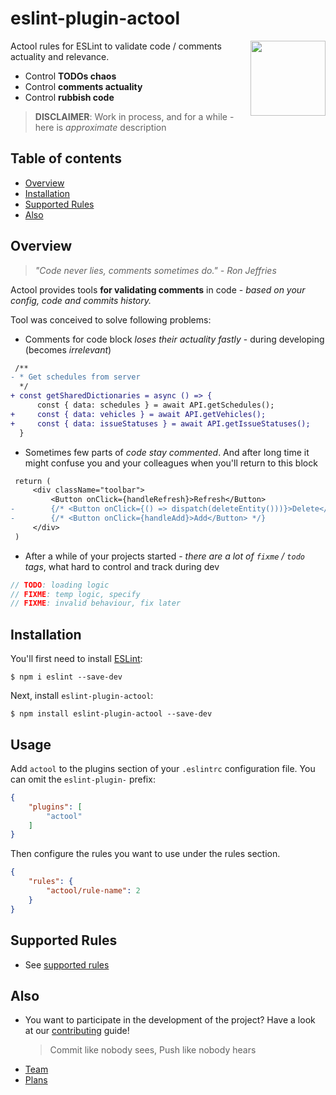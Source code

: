# eslint-plugin-actool

<!-- TODO: add badges -->

<img src="https://avatars2.githubusercontent.com/u/74495859?s=200&v=4" height="120" align="right">

Actool rules for ESLint to validate code / comments actuality and relevance.

- Control **TODOs chaos**
- Control **comments actuality**
- Control **rubbish code**

<!-- TODO [**Propose or contribute a new rule ➡**](.github/contributing.md) -->
> **DISCLAIMER**: Work in process, and for a while - here is *approximate* description

## Table of contents

<!--ts-->
   * [Overview](#overview)
   * [Installation](#installation)
   * [Supported Rules](#supported-rules)
   * [Also](#also)
<!--te-->

## Overview
> *"Code never lies, comments sometimes do." - Ron Jeffries*

Actool provides tools **for validating comments** in code - *based on your config, code and commits history.*

<!--TODO diff + ts highlighting -->

Tool was conceived to solve following problems:
- Comments for code block *loses their actuality fastly* - during developing (becomes *irrelevant*)
```diff
 /**
- * Get schedules from server
  */
+ const getSharedDictionaries = async () => {
      const { data: schedules } = await API.getSchedules();
+     const { data: vehicles } = await API.getVehicles();
+     const { data: issueStatuses } = await API.getIssueStatuses();
  }
```
- Sometimes few parts of *code stay commented*. And after long time it might confuse you and your colleagues when you'll return to this block
```diff
 return (
     <div className="toolbar">
         <Button onClick={handleRefresh}>Refresh</Button>
-        {/* <Button onClick={() => dispatch(deleteEntity()))}>Delete</Button> */}
-        {/* <Button onClick={handleAdd}>Add</Button> */}
     </div>
 )
```
- After a while of your projects started - *there are a lot of `fixme` / `todo` tags*, what hard to control and track during dev
```ts
// TODO: loading logic
// FIXME: temp logic, specify
// FIXME: invalid behaviour, fix later
```

## Installation

You'll first need to install [ESLint](http://eslint.org):

```
$ npm i eslint --save-dev
```

Next, install `eslint-plugin-actool`:

```
$ npm install eslint-plugin-actool --save-dev
```


## Usage

Add `actool` to the plugins section of your `.eslintrc` configuration file. You can omit the `eslint-plugin-` prefix:

```json
{
    "plugins": [
        "actool"
    ]
}
```


Then configure the rules you want to use under the rules section.

```json
{
    "rules": {
        "actool/rule-name": 2
    }
}
```

## Supported Rules

- See [supported rules](/docs/README.md)

## Also
- You want to participate in the development of the project? Have a look at our [contributing](./CONTRIBUTING.md) guide!
   > Commit like nobody sees, Push like nobody hears
- [Team](./DEV.md#team)
- [Plans](./DEV.md#plans)


